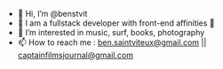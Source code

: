 - 👋 Hi, I’m @benstvit
- 🌱 I am a fullstack developer with front-end affinities 💄
- 👀 I’m interested in music, surf, books, photography
- 📫 How to reach me : ben.saintviteux@gmail.com || captainfilmsjournal@gmail.com

<!---
benstvit/benstvit is a ✨ special ✨ repository because its `README.md` (this file) appears on your GitHub profile.
You can click the Preview link to take a look at your changes.
--->
